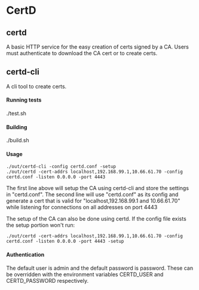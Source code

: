 # CertD

## certd
A basic HTTP service for the easy creation of certs signed by a CA. Users must authenticate to download the CA cert or to create certs.

## certd-cli
A cli tool to create certs.


#### Running tests
./test.sh


#### Building
./build.sh


#### Usage
```
./out/certd-cli -config certd.conf -setup
./out/certd -cert-addrs localhost,192.168.99.1,10.66.61.70 -config certd.conf -listen 0.0.0.0 -port 4443
```

The first line above will setup the CA using certd-cli and store the settings in "certd.conf". The second line will use "certd.conf" as its config and generate a cert that is valid for "localhost,192.168.99.1 and 10.66.61.70" while listening for connections on all addresses on port 4443

The setup of the CA can also be done using certd. If the config file exists the setup portion won't run:

```
./out/certd -cert-addrs localhost,192.168.99.1,10.66.61.70 -config certd.conf -listen 0.0.0.0 -port 4443 -setup
```


#### Authentication
The default user is admin and the default password is password. These can be overridden with the environment variables CERTD_USER and CERTD_PASSWORD respectively.
